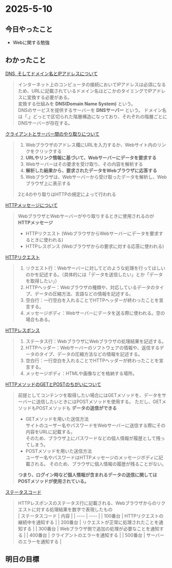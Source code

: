 # 2025-5-10  

## 今日やったこと  
- Webに関する勉強
## わかったこと  
<ins>DNS, そしてドメイン名とIPアドレスについて</ins>  
>インターネット上のコンピュータの接続においてIPアドレスは必須になるため、URLに記載されているドメイン名はどこかのタイミングでIPアドレスに変換する必要がある。  
>変換する仕組みを **DNS(Domain Name System)** という。  
>DNSのサービスを提供するサーバーを **DNSサーバー** という。
>ドメイン名は「.」どっとで区切られた階層構造になっており、それぞれの階層ごとにDNSサーバーが存在する。

<ins>クライアントとサーバー間のやり取りについて</ins>  
>1. Webブラウザのアドレス欄にURLを入力するか、Webサイト内のリンクをクリックする
>2. **URLやリンク情報に基づいて、Webサーバーにデータを要求する**
>3. Webサーバーはその要求を受け取り、その内容を解析する
>4. **解析した結果から、要求されたデータをWebブラウザに応答する**  
>5. Webブラウザは、Webサーバーから受け取ったデータを解析し、Webブラウザ上に表示する
>
>2と4のやり取りはHTTPの規定によって行われる  

<ins>HTTPメッセージについて</ins>  
>WebブラウザとWebサーバーがやり取りするときに使用されるのが **HTTPメッセージ**   
>- HTTPリクエスト (WebブラウザからWebサーバーにデータを要求するときに使われる)  
>- HTTPレスポンス (Webブラウザからの要求に対する応答に使われる)

<ins>HTTPリクエスト</ins>  
>1. リクエスト行：Webサーバーに対してどのような処理を行ってほしいのかを記述する。（具体的には「データを送信したい」とか「データを取得したい」）
>2. HTTPヘッダー：Webブラウザの種類や、対応しているデータのタイプ、データの圧縮方法、言語などの情報を記述する。
>3. 空白行：一行空白を入れることでHTTPヘッダーが終わったことを宣言する。
>4. メッセージボディ：Webサーバーにデータを送る際に使われる。空の場合もある。

<ins>HTTPレスポンス</ins>  
>1. ステータス行：WebブラウザにWebブラウザの処理結果を記述する。  
>2. HTTPヘッダー：Webサーバーのソフトウェアの情報や、返信するデータのタイプ、データの圧縮方法などの情報を記述する。  
>3. 空白行：一行空白を入れることでHTTPヘッダーが終わったことを宣言する。
>4. メッセージボディ：HTMLや画像などを格納する場所。

<ins>HTTPメソッドのGETとPOSTのちがいについて</ins>  
>前提としてコンテンツを取得したい場合にはGETメソッドを、データをサーバーに送信したいときにはPOSTメソッドを使用する。
>ただし、GETメソッドもPOSTメソッドも **データの送信ができる**
>- GETメソッドを用いた送信方法  
>  サイトのユーザー名やパスワードをWebサーバーに送信する際にその内容をURLに記載する。  
>  そのため、ブラウザ上にパスワードなどの個人情報が履歴として残ってしまう。  
>- POSTメソッドを用いた送信方法  
>  ユーザー名やパスワードはHTTPメッセージのメッセージボディに記載される。
>  そのため、ブラウザに個人情報の履歴が残ることがない。
>
>**つまり、ログイン時など個人情報が含まれるデータの送信に関してはPOSTメソッドが使用されている。**

<ins>ステータスコード</ins>  
>HTTPレスポンスのステータス行に記載される、Webブラウザからのリクエストに対する処理結果を数字で表現したもの  
>| ステータスコード | 内容 |
>| ---- | ---- |
>| 100番台 | HTTPリクエストの継続中を通知する |
>| 200番台 | リクエストが正常に処理されたことを通知する |
>| 300番台 | Webブラウザ側で追加の処理が必要なことを通知する |
>| 400番台 | クライアントのエラーを通知する |
>| 500番台 | サーバーのエラーを通知する |


## 明日の目標
